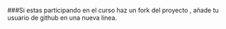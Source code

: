 ###Si estas participando en el curso haz un fork del proyecto , añade tu usuario de github en una nueva linea.

